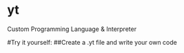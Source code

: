 # yt
 Custom Programming Language & Interpreter

#Try it yourself:
##Create a .yt file and write your own code
